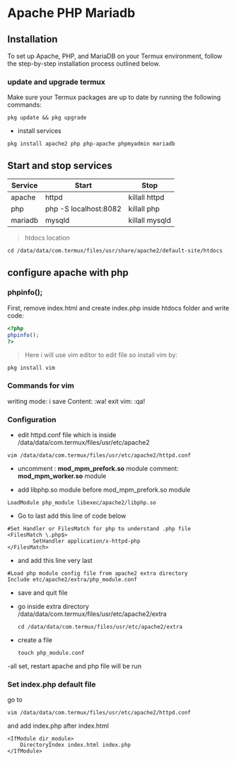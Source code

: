 # Apache PHP Mariadb
## Installation 
To set up Apache, PHP, and MariaDB on your Termux environment, follow the step-by-step installation process outlined below.

### update and upgrade termux
Make sure your Termux packages are up to date by running the following commands:
```termux
pkg update && pkg upgrade
```

- install services 
```termux
pkg install apache2 php php-apache phpmyadmin mariadb
```
## Start and stop services

|Service  | Start         | Stop          |
|---------|---------------|---------------|
|apache   | httpd         | killall httpd |
|php      | php -S localhost:8082 | killall php|
|mariadb  | mysqld         | killall mysqld|

> htdocs location

```termux
cd /data/data/com.termux/files/usr/share/apache2/default-site/htdocs
```

## configure apache with php
### phpinfo();
First, remove index.html and create index.php inside htdocs folder and write code:
```php
<?php
phpinfo();
?>
```

> Here i will use vim editor to edit file
so install vim by:
 ```termux
pkg install vim
```
### Commands for vim 
writing mode: i
save Content: :wa!
exit vim: :qa!

### Configuration 
- edit httpd.conf file
which is inside
/data/data/com.termux/files/usr/etc/apache2
```termux
vim /data/data/com.termux/files/usr/etc/apache2/httpd.conf
```

- uncomment : **mod_mpm_prefork.so** module
comment: **mod_mpm_worker.so** module

- add libphp.so module before mod_mpm_prefork.so module
```termux
LoadModule php_module libexec/apache2/libphp.so
```
- Go to last add this line of code below <ifmodule>

```termux
#Set Handler or FilesMatch for php to understand .php file
<FilesMatch \.php$>
        SetHandler application/x-httpd-php
</FilesMatch>
```

- and add this line very last
```termux
#Load php module config file from apache2 extra directory
Include etc/apache2/extra/php_module.conf
```


- save and quit file
- go inside extra directory /data/data/com.termux/files/usr/etc/apache2/extra
  ```termux
  cd /data/data/com.termux/files/usr/etc/apache2/extra
  ```

- create a file
  ```termux
  touch php_module.conf
  ```
-all set, restart apache and php file will be run

### Set index.php default file 

go to 
```termux
vim /data/data/com.termux/files/usr/etc/apache2/httpd.conf 
```

and add index.php after index.html
```termux
<IfModule dir_module>
    DirectoryIndex index.html index.php
</IfModule>
```

  

